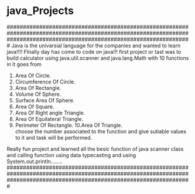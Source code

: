 # java_Projects

#########################################################################################################################################################################
Java is the univarsial language for the companies and wanted to learn java!!!!
FInally day has come to code on java!!!
first project or tast was to build calculator using java.util.scanner and java.lang.Math 
with 10 functions in it goes from

1. Area Of Circle.
2. Circumference Of Circle. 
3. Area Of Rectangle.       
4. Volume Of Sphere.           
5. Surface Area Of Sphere.      
6. Area Of Square.              
7. Area Of Right angle Triangle.
8. Area Of Equilateral Triangle.
9. Perimeter Of Rectangle.
10.Area Of Triangle.         
choose the number associated to the function and give sutiable values to it and task will be performed.

Really fun project and learned all the besic function of java scanner class and calling function using data typecasting and using System.out.println........
#########################################################################################################################################################################
